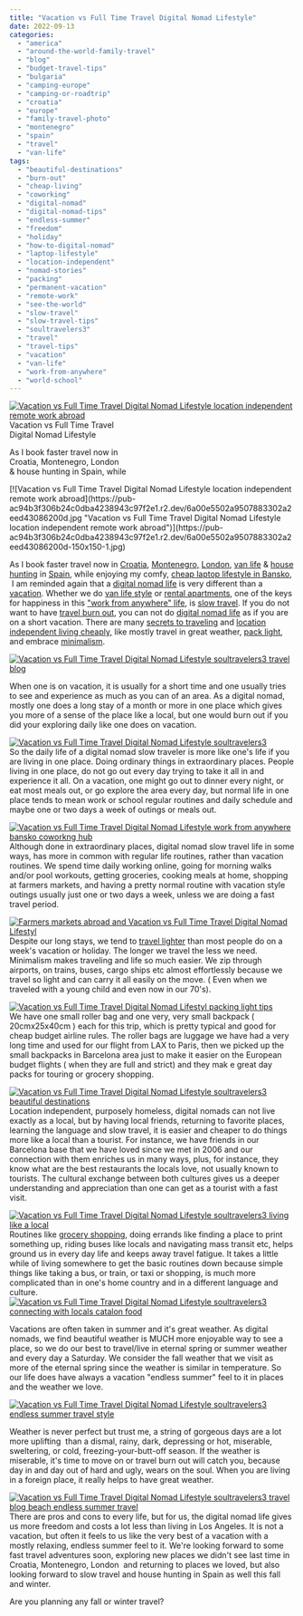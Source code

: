 ```yaml
---
title: "Vacation vs Full Time Travel Digital Nomad Lifestyle"
date: 2022-09-13
categories: 
  - "america"
  - "around-the-world-family-travel"
  - "blog"
  - "budget-travel-tips"
  - "bulgaria"
  - "camping-europe"
  - "camping-or-roadtrip"
  - "croatia"
  - "europe"
  - "family-travel-photo"
  - "montenegro"
  - "spain"
  - "travel"
  - "van-life"
tags: 
  - "beautiful-destinations"
  - "burn-out"
  - "cheap-living"
  - "coworking"
  - "digital-nomad"
  - "digital-nomad-tips"
  - "endless-summer"
  - "freedom"
  - "holiday"
  - "how-to-digital-nomad"
  - "laptop-lifestyle"
  - "location-independent"
  - "nomad-stories"
  - "packing"
  - "permanent-vacation"
  - "remote-work"
  - "see-the-world"
  - "slow-travel"
  - "slow-travel-tips"
  - "soultravelers3"
  - "travel"
  - "travel-tips"
  - "vacation"
  - "van-life"
  - "work-from-anywhere"
  - "world-school"
---
```


[![Vacation vs Full Time Travel Digital Nomad Lifestyle location independent remote work abroad](https://pub-ac94b3f306b24c0dba4238943c97f2e1.r2.dev/6a00e5502a9507883302a2eed4307c200d.jpg "Vacation vs Full Time Travel Digital Nomad Lifestyle location independent remote work abroad")](https://pub-ac94b3f306b24c0dba4238943c97f2e1.r2.dev/6a00e5502a9507883302a2eed4307c200d-1536x1536-1.jpg)Vacation vs Full Time Travel  
Digital Nomad Lifestyle  
  
As I book faster travel now in  
Croatia, Montenegro, London  
& house hunting in Spain, while  
  
  

<!--more--> [![Vacation vs Full Time Travel Digital Nomad Lifestyle location independent remote work abroad](https://pub-ac94b3f306b24c0dba4238943c97f2e1.r2.dev/6a00e5502a9507883302a2eed43086200d.jpg "Vacation vs Full Time Travel Digital Nomad Lifestyle location independent remote work abroad")](https://pub-ac94b3f306b24c0dba4238943c97f2e1.r2.dev/6a00e5502a9507883302a2eed43086200d-150x150-1.jpg)  
As I book faster travel now in [Croatia](http://soultravelers3new.local/croatia/), [Montenegro,](http://soultravelers3new.local/montenegro/) [London](http://soultravelers3new.local/england/), [van life](http://soultravelers3new.local/2022/07/diy-camper-van-renovation-on-a-budget-painting-interior-.html#more) & [house hunting](http://soultravelers3new.local/2022/07/americans-house-hunting-in-spain-home-buying-abroad-.html) in [Spain](https://pub-ac94b3f306b24c0dba4238943c97f2e1.r2.dev/soultravelers3/spain/index.html), while enjoying my comfy, [cheap laptop lifestyle in Bansko](http://soultravelers3new.local/2022/08/-europes-cheapest-digital-nomad-haven-bansko.html#more),  I am reminded again that a [digital nomad life](http://soultravelers3new.local/2022/03/retirement-traveling-around-the-world.html) is very different than a [vacation](http://soultravelers3new.local/2011/10/travel-distasters-vacation-nightmares.html). Whether we do [van life style](http://soultravelers3new.local/2022/06/tiny-house-on-wheels-vintage-rv-remodel-.html#more) or [rental apartments](http://soultravelers3new.local/2022/07/cheapest-way-to-travel-europe-budget-travel-must-read.html#more), one of the keys for happiness in this ["work from anywhere" life](http://soultravelers3new.local/2009/04/how-to-travel-the-world-as-a-digital-nomad-family.html), is [slow travel](http://soultravelers3new.local/2011/11/slow-travel.html). If you do not want to have [travel burn out](http://soultravelers3new.local/2011/08/how-to-prevent-travel-burnout.html), you can not do [digital nomad life](http://soultravelers3new.local/2022/01/americans-van-life-in-europe-2022.html) as if you are on a short vacation. There are many [secrets to traveling](http://soultravelers3new.local/2013/08/secrets-for-a-permanent-vacation-travel-tips.html "secrets for permanent vacation travel ") and [location independent living cheaply,](http://soultravelers3new.local/2010/06/early-retirement-perpetual-travel-radical-early-retirement-with-kids-rtw-family-travel-multiyear.html) like mostly travel in great weather, [pack light](http://soultravelers3new.local/2013/03/top-travel-tip-for-long-term-travel.html "packing tips"), and embrace [minimalism](http://soultravelers3new.local/2011/08/minimalist-living-family-travel-lifestyle-books.html).   
  
[![Vacation vs Full Time Travel Digital Nomad Lifestyle soultravelers3 travel blog ](https://pub-ac94b3f306b24c0dba4238943c97f2e1.r2.dev/6a00e5502a9507883302a30d4c71ba200b.jpg "Vacation vs Full Time Travel Digital Nomad Lifestyle soultravelers3 travel blog ")](https://pub-ac94b3f306b24c0dba4238943c97f2e1.r2.dev/6a00e5502a9507883302a30d4c71ba200b-150x150-1.jpg)  
  
When one is on vacation, it is usually for a short time and one usually tries to see and experience as much as you can of an area. As a digital nomad, mostly one does a long stay of a month or more in one place which gives you more of a sense of the place like a local, but one would burn out if you did your exploring daily like one does on vacation.   
  
[![Vacation vs Full Time Travel Digital Nomad Lifestyle  soultravelers3 ](https://pub-ac94b3f306b24c0dba4238943c97f2e1.r2.dev/6a00e5502a9507883302a308dfd4f7200c.jpg "Vacation vs Full Time Travel Digital Nomad Lifestyle  soultravelers3 ")](https://pub-ac94b3f306b24c0dba4238943c97f2e1.r2.dev/6a00e5502a9507883302a308dfd4f7200c-150x150-1.jpg)  
So the daily life of a digital nomad slow traveler is more like one's life if you are living in one place. Doing ordinary things in extraordinary places. People living in one place, do not go out every day trying to take it all in and experience it all. On a vacation, one might go out to dinner every night, or eat most meals out, or go explore the area every day, but normal life in one place tends to mean work or school regular routines and daily schedule and maybe one or two days a week of outings or meals out.   
  
[![Vacation vs Full Time Travel Digital Nomad Lifestyle work from anywhere bansko coworkng hub](https://pub-ac94b3f306b24c0dba4238943c97f2e1.r2.dev/6a00e5502a9507883302a30d4d2f3b200b.jpg "Vacation vs Full Time Travel Digital Nomad Lifestyle work from anywhere bansko coworkng hub")](https://pub-ac94b3f306b24c0dba4238943c97f2e1.r2.dev/6a00e5502a9507883302a30d4d2f3b200b-768x768-1.jpg)  
Although done in extraordinary places, digital nomad slow travel life in some ways, has more in common with regular life routines, rather than vacation routines. We spend time daily working online, going for morning walks and/or pool workouts, getting groceries, cooking meals at home, shopping at farmers markets, and having a pretty normal routine with vacation style outings usually just one or two days a week, unless we are doing a fast travel period.   
  
[![Farmers markets abroad and Vacation vs Full Time Travel Digital Nomad Lifestyl](https://pub-ac94b3f306b24c0dba4238943c97f2e1.r2.dev/6a00e5502a9507883302a30d4d34e9200b.jpg "Farmers markets abroad and Vacation vs Full Time Travel Digital Nomad Lifestyl")](https://pub-ac94b3f306b24c0dba4238943c97f2e1.r2.dev/6a00e5502a9507883302a30d4d34e9200b-300x200-1.jpg)  
Despite our long stays, we tend to [travel lighter](http://soultravelers3new.local/2012/08/best-packing-tip-for-world-travel.html) than most people do on a week's vacation or holiday. The longer we travel the less we need. Minimalism makes traveling and life so much easier. We zip through airports, on trains, buses, cargo ships etc almost effortlessly because we travel so light and can carry it all easily on the move. ( Even when we traveled with a young child and even now in our 70's).    
  
[![Vacation vs Full Time Travel Digital Nomad Lifestyl packing light tips ](https://pub-ac94b3f306b24c0dba4238943c97f2e1.r2.dev/6a00e5502a9507883302a308dfdc73200c.jpg "Vacation vs Full Time Travel Digital Nomad Lifestyl packing light tips ")](https://pub-ac94b3f306b24c0dba4238943c97f2e1.r2.dev/6a00e5502a9507883302a308dfdc73200c-2048x1612-1.jpg)  
We have one small roller bag and one very, very small backpack ( 20cmx25x40cm ) each for this trip, which is pretty typical and good for cheap budget airline rules. The roller bags are luggage we have had a very long time and used for our flight from LAX to Paris, then we picked up the small backpacks in Barcelona area just to make it easier on the European budget flights ( when they are full and strict) and they mak e great day packs for touring or grocery shopping.   
  
[](https://pub-ac94b3f306b24c0dba4238943c97f2e1.r2.dev/6a00e5502a9507883302a2eed21656200d-150x150-1.jpg)[![Vacation vs Full Time Travel Digital Nomad Lifestyle soultravelers3 beautiful destinations ](https://pub-ac94b3f306b24c0dba4238943c97f2e1.r2.dev/6a00e5502a9507883302a30d4d35c1200b.jpg "Vacation vs Full Time Travel Digital Nomad Lifestyle soultravelers3 beautiful destinations ")](https://pub-ac94b3f306b24c0dba4238943c97f2e1.r2.dev/6a00e5502a9507883302a30d4d35c1200b-150x150-1.jpg)[  
](https://pub-ac94b3f306b24c0dba4238943c97f2e1.r2.dev/6a00e5502a9507883302a2eed21656200d-150x150-1.jpg)Location independent, purposely homeless, digital nomads can not live exactly as a local, but by having local friends, returning to favorite places, learning the language and slow travel, it is easier and cheaper to do things more like a local than a tourist. For instance, we have friends in our Barcelona base that we have loved since we met in 2006 and our connection with them enriches us in many ways, plus, for instance, they know what are the best restaurants the locals love, not usually known to tourists. The cultural exchange between both cultures gives us a deeper understanding and appreciation than one can get as a tourist with a fast visit.   
  
[![Vacation vs Full Time Travel Digital Nomad Lifestyle soultravelers3 living like a local ](https://pub-ac94b3f306b24c0dba4238943c97f2e1.r2.dev/6a00e5502a9507883302a30d4d3764200b.jpg "Vacation vs Full Time Travel Digital Nomad Lifestyle soultravelers3 living like a local ")](https://pub-ac94b3f306b24c0dba4238943c97f2e1.r2.dev/6a00e5502a9507883302a30d4d3764200b-scaled.jpg)  
Routines like [grocery shopping](http://soultravelers3new.local/2008/04/food-myths-real.html "grocery shopping"), doing errands like finding a place to print something up, riding buses like locals and navigating mass transit etc, helps ground us in every day life and keeps away travel fatigue. It takes a little while of living somewhere to get the basic routines down because simple things like taking a bus, or train, or taxi or shopping, is much more complicated than in one's home country and in a different language and culture.   
[![Vacation vs Full Time Travel Digital Nomad Lifestyle soultravelers3 connecting with locals catalon food ](https://pub-ac94b3f306b24c0dba4238943c97f2e1.r2.dev/6a00e5502a9507883302a2eed5e61c200d.jpg "Vacation vs Full Time Travel Digital Nomad Lifestyle soultravelers3 connecting with locals catalon food ")](https://pub-ac94b3f306b24c0dba4238943c97f2e1.r2.dev/6a00e5502a9507883302a2eed5e61c200d-150x150-1.jpg)  
  
Vacations are often taken in summer and it's great weather. As digital nomads, we find beautiful weather is MUCH more enjoyable way to see a place, so we do our best to travel/live in eternal spring or summer weather and every day a Saturday. We consider the fall weather that we visit as more of the eternal spring since the weather is similar in temperature. So our life does have always a vacation "endless summer" feel to it in places and the weather we love.   
  
[![Vacation vs Full Time Travel Digital Nomad Lifestyle soultravelers3 endless summer travel style ](https://pub-ac94b3f306b24c0dba4238943c97f2e1.r2.dev/6a00e5502a9507883302a2eed5e494200d.jpg "Vacation vs Full Time Travel Digital Nomad Lifestyle soultravelers3 endless summer travel style ")](https://pub-ac94b3f306b24c0dba4238943c97f2e1.r2.dev/6a00e5502a9507883302a2eed5e494200d-1536x1106-1.jpg)  
  
Weather is never perfect but trust me, a string of gorgeous days are a lot more uplifting  than a dismal, rainy, dark, depressing or hot, miserable, sweltering, or cold, freezing-your-butt-off season. If the weather is miserable, it's time to move on or travel burn out will catch you, because day in and day out of hard and ugly, wears on the soul. When you are living in a foreign place, it really helps to have great weather.   
  
[![Vacation vs Full Time Travel Digital Nomad Lifestyle soultravelers3 travel blog beach endless summer travel ](https://pub-ac94b3f306b24c0dba4238943c97f2e1.r2.dev/6a00e5502a9507883302a30d4d3652200b.jpg "Vacation vs Full Time Travel Digital Nomad Lifestyle soultravelers3 travel blog beach endless summer travel ")](https://pub-ac94b3f306b24c0dba4238943c97f2e1.r2.dev/6a00e5502a9507883302a30d4d3652200b-1536x1231-1.jpg)  
There are pros and cons to every life, but for us, the digital nomad life gives us more freedom and costs a lot less than living in Los Angeles. It is not a vacation, but often it feels to us like the very best of a vacation with a mostly relaxing, endless summer feel to it. We're looking forward to some fast travel adventures soon, exploring new places we didn't see last time in Croatia, Montenegro, London  and returning to places we loved, but also looking forward to slow travel and house hunting in Spain as well this fall and winter.   
  
Are you planning any fall or winter travel?

